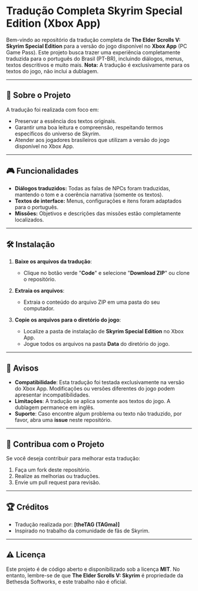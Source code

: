 # Tradução Completa Skyrim Special Edition (Xbox App)

Bem-vindo ao repositório da tradução completa de **The Elder Scrolls V: Skyrim Special Edition** para a versão do jogo disponível no **Xbox App** (PC Game Pass). Este projeto busca trazer uma experiência completamente traduzida para o português do Brasil (PT-BR), incluindo diálogos, menus, textos descritivos e muito mais. **Nota:** A tradução é exclusivamente para os textos do jogo, não inclui a dublagem.

---

## 📖 Sobre o Projeto

A tradução foi realizada com foco em:
- Preservar a essência dos textos originais.
- Garantir uma boa leitura e compreensão, respeitando termos específicos do universo de Skyrim.
- Atender aos jogadores brasileiros que utilizam a versão do jogo disponível no Xbox App.

---

## 🎮 Funcionalidades

- **Diálogos traduzidos:** Todas as falas de NPCs foram traduzidas, mantendo o tom e a coerência narrativa (somente os textos).
- **Textos de interface:** Menus, configurações e itens foram adaptados para o português.
- **Missões:** Objetivos e descrições das missões estão completamente localizados.

---

## 🛠️ Instalação

1. **Baixe os arquivos da tradução**:
   - Clique no botão verde "**Code**" e selecione "**Download ZIP**" ou clone o repositório.

2. **Extraia os arquivos**:
   - Extraia o conteúdo do arquivo ZIP em uma pasta do seu computador.

3. **Copie os arquivos para o diretório do jogo**:
   - Localize a pasta de instalação de **Skyrim Special Edition** no Xbox App.
   - Jogue todos os arquivos na pasta **Data** do diretório do jogo.

---

## 📜 Avisos

- **Compatibilidade**: Esta tradução foi testada exclusivamente na versão do Xbox App. Modificações ou versões diferentes do jogo podem apresentar incompatibilidades.
- **Limitações**: A tradução se aplica somente aos textos do jogo. A dublagem permanece em inglês.
- **Suporte**: Caso encontre algum problema ou texto não traduzido, por favor, abra uma **issue** neste repositório.

---

## 🚀 Contribua com o Projeto

Se você deseja contribuir para melhorar esta tradução:
1. Faça um fork deste repositório.
2. Realize as melhorias ou traduções.
3. Envie um pull request para revisão.

---

## 🏆 Créditos

- Tradução realizada por: **[theTAG (TAGma)]**
- Inspirado no trabalho da comunidade de fãs de Skyrim.

---

## ⚠️ Licença

Este projeto é de código aberto e disponibilizado sob a licença **MIT**. No entanto, lembre-se de que **The Elder Scrolls V: Skyrim** é propriedade da Bethesda Softworks, e este trabalho não é oficial.
